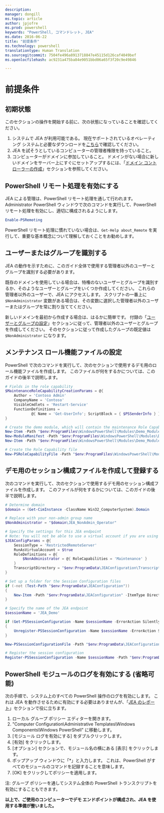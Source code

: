 ```yaml
---
description: 
manager: dongill
ms.topic: article
author: jpjofre
ms.prod: powershell
keywords: "PowerShell, コマンドレット, JEA"
ms.date: 2016-06-22
title: "前提条件"
ms.technology: powershell
translationtype: Human Translation
ms.sourcegitcommit: 7504fe496a8913718847e45115d126caf4049bef
ms.openlocfilehash: ac9231a475ba84e9051bbd06a65f3f20c9e49846

---
```


# 前提条件

## 初期状態
このセクションの操作を開始する前に、次の状態になっていることを確認してください。

1. システムで JEA が利用可能である。 現在サポートされているオペレーティング システムと必要なダウンロードを[こちら](./README.md)で確認してください。
2. JEA を試そうとしているコンピューターの管理者権限を持っていること。
3. コンピューターがドメインに参加していること。
ドメインがない場合に新しいドメインをサーバー上にすぐにセットアップするには、「[ドメイン コントローラーの作成](#creating-a-domain-controller)」セクションを参照してください。

## PowerShell リモート処理を有効にする
JEA による管理は、PowerShell リモート処理を通して行われます。
Administrator PowerShell ウィンドウで次のコマンドを実行して、PowerShell リモート処理を有効にし、適切に構成されるようにします。

```PowerShell
Enable-PSRemoting
```

PowerShell リモート処理に慣れていない場合は、`Get-Help about_Remote` を実行して、重要な基本概念について理解しておくことをお勧めします。

## ユーザーまたはグループを識別する
JEA の動作を示すために、このガイド全体で使用する管理者以外のユーザーとグループを識別する必要があります。

既存のドメインを使用している場合は、特権のないユーザーとグループを識別するか、そのようなユーザーとグループをいくつか作成してください。
これらの管理者以外のユーザーで、JEA にアクセスします。
スクリプトの一番上に `$NonAdministrator` 変数がある場合は、その変数に選択した管理者以外のユーザーまたはグループを常に割り当ててください。

新しいドメインを最初から作成する場合は、はるかに簡単です。
付録の「[ユーザーとグループの設定](creating-a-domain-controller.md#set-up-users-and-groups)」セクションに従って、管理者以外のユーザーとグループを作成してください。
そのセクションに従って作成したグループの既定値は `$NonAdministrator` になります。

## メンテナンス ロール機能ファイルの設定
PowerShell で次のコマンドを実行して、次のセクションで使用するデモ用のロール機能ファイルを作成します。
このファイルが何をするかについては、このガイドの後半で説明します。

```PowerShell
# Fields in the role capability
$MaintenanceRoleCapabilityCreationParams = @{
    Author = 'Contoso Admin'
    CompanyName = 'Contoso'
    VisibleCmdlets = 'Restart-Service'
    FunctionDefinitions =
            @{ Name = 'Get-UserInfo'; ScriptBlock = { $PSSenderInfo } }
}

# Create the demo module, which will contain the maintenance Role Capability File
New-Item -Path "$env:ProgramFiles\WindowsPowerShell\Modules\Demo_Module" -ItemType Directory
New-ModuleManifest -Path "$env:ProgramFiles\WindowsPowerShell\Modules\Demo_Module\Demo_Module.psd1"
New-Item -Path "$env:ProgramFiles\WindowsPowerShell\Modules\Demo_Module\RoleCapabilities" -ItemType Directory

# Create the Role Capability file
New-PSRoleCapabilityFile -Path "$env:ProgramFiles\WindowsPowerShell\Modules\Demo_Module\RoleCapabilities\Maintenance.psrc" @MaintenanceRoleCapabilityCreationParams
```

## デモ用のセッション構成ファイルを作成して登録する
次のコマンドを実行して、次のセクションで使用するデモ用のセッション構成ファイルを作成します。
このファイルが何をするかについては、このガイドの後半で説明します。

```PowerShell
# Determine domain
$domain = (Get-CimInstance -ClassName Win32_ComputerSystem).Domain

# Replace with your non-admin group name
$NonAdministrator = "$domain\JEA_NonAdmin_Operator"

# Specify the settings for this JEA endpoint
# Note: You will not be able to use a virtual account if you are using WMF 5.0 on Windows 7 or Windows Server 2008 R2
$JEAConfigParams = @{
    SessionType = 'RestrictedRemoteServer'
    RunAsVirtualAccount = $true
    RoleDefinitions = @{
        $NonAdministrator = @{ RoleCapabilities = 'Maintenance' }
    }
    TranscriptDirectory = "$env:ProgramData\JEAConfiguration\Transcripts"
}

# Set up a folder for the Session Configuration files
if (-not (Test-Path "$env:ProgramData\JEAConfiguration"))
{
    New-Item -Path "$env:ProgramData\JEAConfiguration" -ItemType Directory
}

# Specify the name of the JEA endpoint
$sessionName = 'JEA_Demo'

if (Get-PSSessionConfiguration -Name $sessionName -ErrorAction SilentlyContinue)
{
    Unregister-PSSessionConfiguration -Name $sessionName -ErrorAction Stop
}

New-PSSessionConfigurationFile -Path "$env:ProgramData\JEAConfiguration\JEADemo.pssc" @JEAConfigParams

# Register the session configuration
Register-PSSessionConfiguration -Name $sessionName -Path "$env:ProgramData\JEAConfiguration\JEADemo.pssc"
```

## PowerShell モジュールのログを有効にする (省略可能)
次の手順で、システム上のすべての PowerShell 操作のログを有効にします。
これは JEA を動作させるために有効にする必要はありませんが、「[JEA のレポート](reporting-on-jea.md)」セクションで役に立ちます。

1. ローカル グループ ポリシー エディターを開きます。
2. "Computer Configuration\Administrative Templates\Windows Components\Windows PowerShell" に移動します。
3. [モジュール ログを有効にする] をダブルクリックします。
4. [有効] をクリックします。
5. [オプション] セクションで、モジュール名の横にある [表示] をクリックします。
6. ポップアップ ウィンドウに「\*」と入力します。 これは、PowerShell がすべてのモジュールのコマンドを記録することを意味します。
7. [OK] をクリックしてポリシーを適用します。

注: グループ ポリシーを通してシステム全体の PowerShell トランスクリプトを有効にすることもできます。

**以上で、ご使用のコンピューターでデモ エンドポイントが構成され、JEA を使用する準備が整いました。**




<!--HONumber=Aug16_HO3-->


